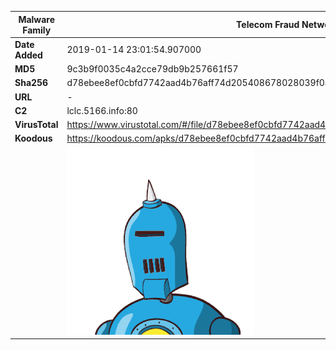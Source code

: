 | Malware Family | Telecom Fraud Network for South Koreans                      |
| -------------- | ------------------------------------------------------------ |
| **Date Added** | 2019-01-14 23:01:54.907000                                                   |
| **MD5**        | 9c3b9f0035c4a2cce79db9b257661f57                             |
| **Sha256**     | d78ebee8ef0cbfd7742aad4b76aff74d205408678028039f0aa86709511ea3a0 |
| **URL**        | -                                                            |
| **C2**         | lclc.5166.info:80 |
| **VirusTotal** | https://www.virustotal.com/#/file/d78ebee8ef0cbfd7742aad4b76aff74d205408678028039f0aa86709511ea3a0/detection |
| **Koodous**    | https://koodous.com/apks/d78ebee8ef0cbfd7742aad4b76aff74d205408678028039f0aa86709511ea3a0 |
|                | ![](../assets/d78ebee8ef0cbfd7742aad4b76aff74d205408678028039f0aa86709511ea3a0.png) |